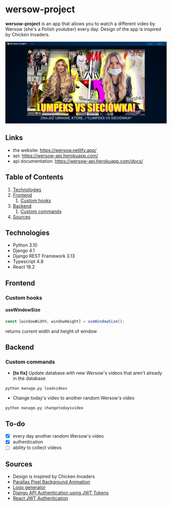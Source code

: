 # wersow-project

**wersow-project** is an app that allows you to watch a different video by Wersow (she's a Polish youtuber) every day. Design of the app is inspired by Chicken Invaders.

![Screenshot of the](screenshot.png)

## Links

- the website: https://wersow.netlify.app/
- api: https://wersow-api.herokuapp.com/
- api documentation: https://wersow-api.herokuapp.com/docs/

## Table of Contents

1. [Technologies](#technologies)
1. [Frontend](#frontend)
   1. [Custom hooks](#custom-hooks)
1. [Backend](#backend)
   1. [Custom commands](#custom-commands)
1. [Sources](#sources)

## Technologies

- Python 3.10
- Django 4.1
- Django REST Framework 3.13
- Typescript 4.8
- React 18.2

## Frontend

### Custom hooks

#### useWindowSize

```javascript
const [windowWidth, windowHeight] = useWindowSize();
```

returns current width and height of window

## Backend

### Custom commands

- **[to fix]** Update database with new Wersow's videos that aren't already in the database

```
python manage.py loadvideos
```

- Change today's video to another random Wersow's video

```
python manage.py changetodaysvideo
```

## To-do

- [x] every day another random Wersow's video
- [x] authentication
- [ ] ability to collect videos

## Sources

- Design is inspired by Chicken Invaders
- [Parallax Pixel Background Animation](https://youtu.be/aywzn9cf-_U)
- [Logo generator](https://logo.com/)
- [Django API Authentication using JWT Tokens](https://youtu.be/PUzgZrS_piQ)
- [React JWT Authentication](https://youtu.be/OUP-urBy1k4)
